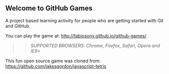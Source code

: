 ## Welcome to GitHub Games

A project based learning activity for people who are getting started with Git and GitHub.

You can play the game at: http://fabiosony.github.io/github-games/

>> _*SUPPORTED BROWSERS*: Chrome, Firefox, Safari, Opera and IE9+_

This fun open source game was cloned from: https://github.com/jakesgordon/javascript-tetris
